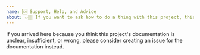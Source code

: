 ```yaml
---
name: 🆘 Support, Help, and Advice
about: 👉🏽 If you want to ask how to do a thing with this project, this is the place for you.
---
```


If you arrived here because you think this project's documentation is unclear, insufficient, or wrong, please consider creating an issue for the documentation instead.
